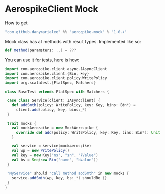 # AerospikeClient Mock

How to get 
```scala
"com.github.danymarialee" %% "aerospike-mock" % "1.0.4"
 ```

Mock class has all methods with result types. Implemented like so:
```scala
def method(parameters: ..) = ???
```

You can use it for tests, here is how:
 ```scala
import com.aerospike.client.async.IAsyncClient
import com.aerospike.client.{Bin, Key}
import com.aerospike.client.policy.WritePolicy
import org.scalatest.{FlatSpec, Matchers}

class BaseTest extends FlatSpec with Matchers {

  case class Service(client: IAsyncClient) {
    def addSmth(policy: WritePolicy, key: Key, bins: Bin*) =
      client.add(policy, key, bins:_*)
  }

  trait mocks {
    val mockAerospike = new MockAerospike {
      override def add(policy: WritePolicy, key: Key, bins: Bin*): Unit = println("Call Add method")
    }

    val service = Service(mockAerospike)
    val wp = new WritePolicy()
    val key = new Key("ns", "sn", "kValue")
    val bs = Seq(new Bin("name", "bValue"))
  }

  "MyService" should "call method addSmth" in new mocks {
    service.addSmth(wp, key, bs:_*) shouldBe {}
  }
}
```


